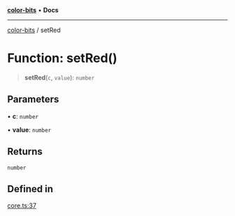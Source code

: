 [**color-bits**](../README.md) • **Docs**

***

[color-bits](../README.md) / setRed

# Function: setRed()

> **setRed**(`c`, `value`): `number`

## Parameters

• **c**: `number`

• **value**: `number`

## Returns

`number`

## Defined in

[core.ts:37](https://github.com/romgrk/color-bits/blob/fe184912ae718a47d92a2c4c68ad2db37ba77f3a/src/core.ts#L37)

